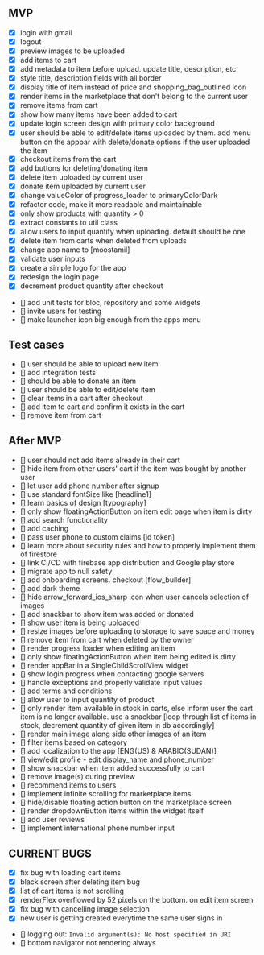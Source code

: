 
## MVP
- [x] login with gmail
- [x] logout
- [x] preview images to be uploaded
- [x] add items to cart
- [x] add metadata to item before upload. update title, description, etc
- [x] style title, description fields with all border
- [x] display title of item instead of price and shopping_bag_outlined icon
- [x] render items in the marketplace that don't belong to the current user
- [x] remove items from cart
- [x] show how many items have been added to cart
- [x] update login screen design with primary color background
- [x] user should be able to edit/delete items uploaded by them. add menu button on the appbar with delete/donate options if the user uploaded the item
- [x] checkout items from the cart
- [x] add buttons for deleting/donating item
- [x] delete item uploaded by current user
- [x] donate item uploaded by current user
- [x] change valueColor of progress_loader to primaryColorDark
- [x] refactor code, make it more readable and maintainable
- [x] only show products with quantity > 0
- [x] extract constants to util class
- [x] allow users to input quantity when uploading. default should be one
- [x] delete item from carts when deleted from uploads
- [x] change app name to [moostamil]
- [x] validate user inputs
- [x] create a simple logo for the app
- [x] redesign the login page 
- [x] decrement product quantity after checkout
- [] add unit tests for bloc, repository and some widgets
- [] invite users for testing
- [] make launcher icon big enough from the apps menu

## Test cases 
- [] user should be able to upload new item
- [] add integration tests
- [] should be able to donate an item
- [] user should be able to edit/delete item 
- [] clear items in a cart after checkout
- [] add item to cart and confirm it exists in the cart 
- [] remove item from cart 

## After MVP
- [] user should not add items already in their cart
- [] hide item from other users' cart if the item was bought by another user
- [] let user add phone number after signup
- [] use standard fontSize like [headline1]
- [] learn basics of design [typography]
- [] only show floatingActionButton on item edit page when item is dirty
- [] add search functionality
- [] add caching
- [] pass user phone to custom claims [id token]
- [] learn more about security rules and how to properly implement them of firestore
- [] link CI/CD with firebase app distribution and Google play store
- [] migrate app to null safety
- [] add onboarding screens. checkout [flow_builder]
- [] add dark theme
- [] hide arrow_forward_ios_sharp icon when user cancels selection of images
- [] add snackbar to show item was added or donated
- [] show user item is being uploaded
- [] resize images before uploading to storage to save space and money
- [] remove item from cart when deleted by the owner
- [] render progress loader when editing an item
- [] only show floatingActionButton when item being edited is dirty
- [] render appBar in a SingleChildScrollView widget
- [] show login progress when contacting google servers
- [] handle exceptions and properly validate input values
- [] add terms and conditions
- [] allow user to input quantity of product
- [] only render item available in stock in carts, else inform user the cart item is no longer available. use a snackbar [loop through list of items in stock, decrement quantity of given item in db accordingly]
- [] render main image along side other images of an item
- [] filter items based on category
- [] add localization to the app [ENG(US) & ARABIC(SUDAN)]
- [] view/edit profile - edit display_name and phone_number
- [] show snackbar when item added successfully to cart
- [] remove image(s) during preview
- [] recommend items to users
- [] implement infinite scrolling for marketplace items
- [] hide/disable floating action button on the marketplace screen
- [] render dropdownButton items within the widget itself
- [] add user reviews
- [] implement international phone number input

## CURRENT BUGS
- [x] fix bug with loading cart items
- [x] black screen after deleting item bug
- [x] list of cart items is not scrolling
- [x] renderFlex overflowed by 52 pixels on the bottom. on edit item screen
- [x] fix bug with cancelling image selection
- [x] new user is getting created everytime the same user signs in
- [] logging out: `Invalid argument(s): No host specified in URI`
- [] bottom navigator not rendering always
